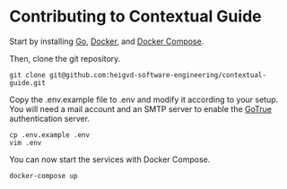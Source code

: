 # Contributing to Contextual Guide

Start by installing [Go](https://golang.org/doc/install), [Docker](https://docs.docker.com/get-docker/), and [Docker Compose](https://docs.docker.com/compose/install/).

Then, clone the git repository.

```
git clone git@github.com:heigvd-software-engineering/contextual-guide.git
```

Copy the .env.example file to .env and modify it according to your setup. 
You will need a mail account and an SMTP server to enable the [GoTrue](https://github.com/netlify/gotrue) authentication server.

```
cp .env.example .env
vim .env
```

You can now start the services with Docker Compose.

```
docker-compose up
```
